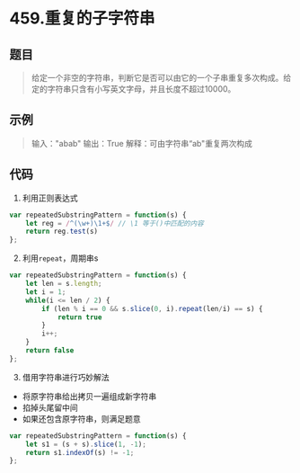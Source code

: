 # 459.重复的子字符串
## 题目
> 给定一个非空的字符串，判断它是否可以由它的一个子串重复多次构成。给定的字符串只含有小写英文字母，并且长度不超过10000。

## 示例
> 输入："abab" 输出：True 解释：可由字符串“ab"重复两次构成

## 代码
1. 利用正则表达式
```js
var repeatedSubstringPattern = function(s) {
    let reg = /^(\w+)\1+$/ // \1 等于()中匹配的内容
    return reg.test(s)
};
```

2. 利用`repeat`，周期串s
```js
var repeatedSubstringPattern = function(s) {
    let len = s.length;
    let i = 1;
    while(i <= len / 2) {
        if (len % i == 0 && s.slice(0, i).repeat(len/i) == s) {
            return true
        }
        i++;
    }
    return false
};
```
3. 借用字符串进行巧妙解法
- 将原字符串给出拷贝一遍组成新字符串
- 掐掉头尾留中间
- 如果还包含原字符串，则满足题意
```js
var repeatedSubstringPattern = function(s) {
    let s1 = (s + s).slice(1, -1);
    return s1.indexOf(s) != -1;
};
```